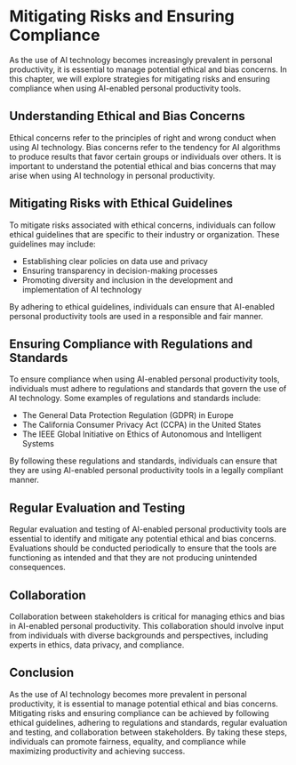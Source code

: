 Mitigating Risks and Ensuring Compliance
=================================================================================================================

As the use of AI technology becomes increasingly prevalent in personal productivity, it is essential to manage potential ethical and bias concerns. In this chapter, we will explore strategies for mitigating risks and ensuring compliance when using AI-enabled personal productivity tools.

Understanding Ethical and Bias Concerns
---------------------------------------

Ethical concerns refer to the principles of right and wrong conduct when using AI technology. Bias concerns refer to the tendency for AI algorithms to produce results that favor certain groups or individuals over others. It is important to understand the potential ethical and bias concerns that may arise when using AI technology in personal productivity.

Mitigating Risks with Ethical Guidelines
----------------------------------------

To mitigate risks associated with ethical concerns, individuals can follow ethical guidelines that are specific to their industry or organization. These guidelines may include:

* Establishing clear policies on data use and privacy
* Ensuring transparency in decision-making processes
* Promoting diversity and inclusion in the development and implementation of AI technology

By adhering to ethical guidelines, individuals can ensure that AI-enabled personal productivity tools are used in a responsible and fair manner.

Ensuring Compliance with Regulations and Standards
--------------------------------------------------

To ensure compliance when using AI-enabled personal productivity tools, individuals must adhere to regulations and standards that govern the use of AI technology. Some examples of regulations and standards include:

* The General Data Protection Regulation (GDPR) in Europe
* The California Consumer Privacy Act (CCPA) in the United States
* The IEEE Global Initiative on Ethics of Autonomous and Intelligent Systems

By following these regulations and standards, individuals can ensure that they are using AI-enabled personal productivity tools in a legally compliant manner.

Regular Evaluation and Testing
------------------------------

Regular evaluation and testing of AI-enabled personal productivity tools are essential to identify and mitigate any potential ethical and bias concerns. Evaluations should be conducted periodically to ensure that the tools are functioning as intended and that they are not producing unintended consequences.

Collaboration
-------------

Collaboration between stakeholders is critical for managing ethics and bias in AI-enabled personal productivity. This collaboration should involve input from individuals with diverse backgrounds and perspectives, including experts in ethics, data privacy, and compliance.

Conclusion
----------

As the use of AI technology becomes more prevalent in personal productivity, it is essential to manage potential ethical and bias concerns. Mitigating risks and ensuring compliance can be achieved by following ethical guidelines, adhering to regulations and standards, regular evaluation and testing, and collaboration between stakeholders. By taking these steps, individuals can promote fairness, equality, and compliance while maximizing productivity and achieving success.
